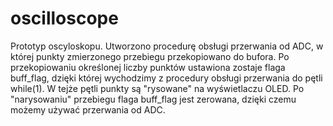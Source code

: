 # oscilloscope

Prototyp oscyloskopu. Utworzono procedurę obsługi przerwania od ADC, w której punkty zmierzonego przebiegu przekopiowano do bufora.
Po przekopiowaniu określonej liczby punktów ustawiona zostaje flaga buff_flag, dzięki której wychodzimy z procedury obsługi przerwania do pętli while(1).
W tejże pętli punkty są "rysowane" na wyświetlaczu OLED. Po "narysowaniu" przebiegu flaga buff_flag jest zerowana, dzięki czemu możemy używać przerwania od ADC.

